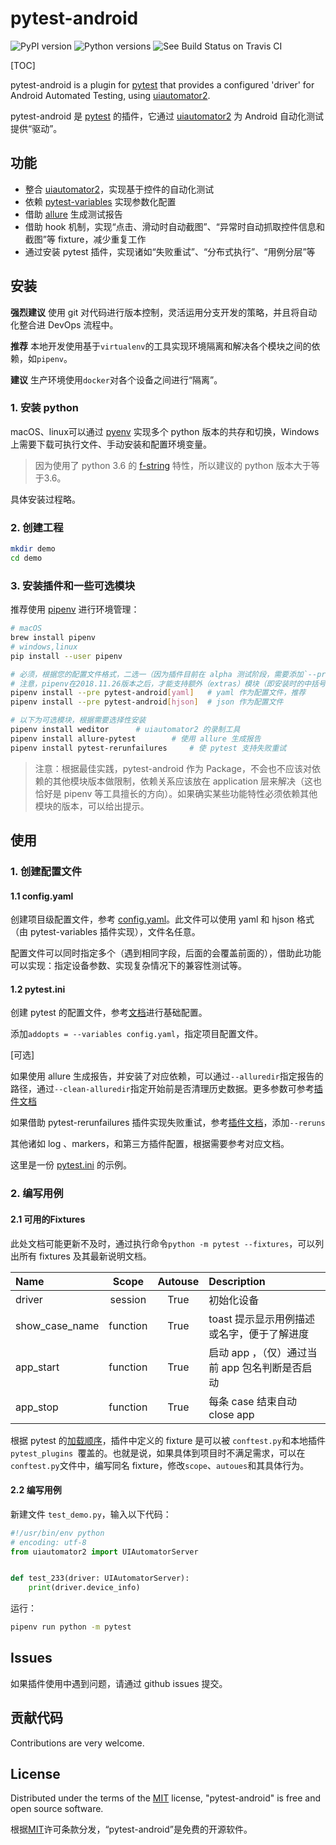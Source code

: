 # pytest-android

![PyPI version](https://img.shields.io/pypi/v/pytest-android.svg) ![Python versions](https://img.shields.io/pypi/pyversions/pytest-android.svg) ![See Build Status on Travis CI](https://travis-ci.org/edsion1107/pytest-android.svg?branch=master)

[TOC]

pytest-android is a plugin for [pytest](http://pytest.org/) that provides a configured 'driver' for Android Automated Testing, using [uiautomator2](https://github.com/openatx/uiautomator2).

pytest-android 是 [pytest](http://pytest.org/) 的插件，它通过 [uiautomator2](https://github.com/openatx/uiautomator2) 为 Android 自动化测试提供“驱动”。

## 功能

- 整合 [uiautomator2](https://github.com/openatx/uiautomator2)，实现基于控件的自动化测试
- 依赖 [pytest-variables](https://github.com/pytest-dev/pytest-variables) 实现参数化配置
- 借助 [allure](https://github.com/allure-framework/allure-python) 生成测试报告
- 借助 hook 机制，实现“点击、滑动时自动截图”、“异常时自动抓取控件信息和截图”等 fixture，减少重复工作
- 通过安装 pytest 插件，实现诸如“失败重试”、“分布式执行”、“用例分层”等



## 安装

**强烈建议** 使用 git 对代码进行版本控制，灵活运用分支开发的策略，并且将自动化整合进 DevOps 流程中。

**推荐** 本地开发使用基于`virtualenv`的工具实现环境隔离和解决各个模块之间的依赖，如`pipenv`。

**建议** 生产环境使用`docker`对各个设备之间进行“隔离”。

### 1. 安装 python

macOS、linux可以通过 [pyenv](https://github.com/pyenv/pyenv) 实现多个 python 版本的共存和切换，Windows上需要下载可执行文件、手动安装和配置环境变量。

> 因为使用了 python 3.6 的 [f-string](https://realpython.com/python-f-strings/) 特性，所以建议的 python 版本大于等于3.6。

具体安装过程略。

### 2. 创建工程

```bash
mkdir demo
cd demo
```

### 3. 安装插件和一些可选模块

推荐使用 [pipenv](https://github.com/pypa/pipenv) 进行环境管理：

```bash
# macOS
brew install pipenv
# windows,linux
pip install --user pipenv

# 必须，根据您的配置文件格式，二选一（因为插件目前在 alpha 测试阶段，需要添加`--pre`参数）
# 注意，pipenv在2018.11.26版本之后，才能支持额外（extras）模块（即安装时的中括号语法），所以使用较新的版本、或手动安装
pipenv install --pre pytest-android[yaml]	# yaml 作为配置文件，推荐
pipenv install --pre pytest-android[hjson]	# json 作为配置文件

# 以下为可选模块，根据需要选择性安装
pipenv install weditor		# uiautomator2 的录制工具
pipenv install allure-pytest		# 使用 allure 生成报告
pipenv install pytest-rerunfailures		# 使 pytest 支持失败重试
```

> 注意：根据最佳实践，pytest-android 作为 Package，不会也不应该对依赖的其他模块版本做限制，依赖关系应该放在 application 层来解决（这也恰好是 pipenv 等工具擅长的方向）。如果确实某些功能特性必须依赖其他模块的版本，可以给出提示。

## 使用

### 1. 创建配置文件

#### 1.1 config.yaml

创建项目级配置文件，参考 [config.yaml](https://raw.githubusercontent.com/edsion1107/pytest-android/master/config.yaml)。此文件可以使用 yaml 和 hjson 格式（由 pytest-variables 插件实现），文件名任意。

配置文件可以同时指定多个（遇到相同字段，后面的会覆盖前面的），借助此功能可以实现：指定设备参数、实现复杂情况下的兼容性测试等。

#### 1.2 pytest.ini

创建 pytest 的配置文件，参考[文档](https://docs.pytest.org/en/latest/reference.html#configuration-options)进行基础配置。

添加`addopts = --variables config.yaml`，指定项目配置文件。



[可选]

如果使用 allure 生成报告，并安装了对应依赖，可以通过`--alluredir`指定报告的路径，通过`--clean-alluredir`指定开始前是否清理历史数据。更多参数可参考[插件文档](https://docs.qameta.io/allure/#_pytest)

如果借助 pytest-rerunfailures 插件实现失败重试，参考[插件文档](https://github.com/pytest-dev/pytest-rerunfailures)，添加`--reruns`

其他诸如 log 、markers，和第三方插件配置，根据需要参考对应文档。



这里是一份 [pytest.ini](https://raw.githubusercontent.com/edsion1107/pytest-android/master/pytest.ini) 的示例。

### 2. 编写用例

#### 2.1 可用的Fixtures

此处文档可能更新不及时，通过执行命令`python -m pytest --fixtures`，可以列出所有 fixtures 及其最新说明文档。

| Name           |  Scope   | Autouse | Description                                    |
| :------------- | :------: | :-----: | :--------------------------------------------- |
| driver         | session  |  True   | 初始化设备                                     |
| show_case_name | function |  True   | toast 提示显示用例描述或名字，便于了解进度     |
| app_start      | function |  True   | 启动 app ，（仅）通过当前 app 包名判断是否启动 |
| app_stop       | function |  True   | 每条 case 结束自动 close app                   |

根据 pytest 的[加载顺序](https://docs.pytest.org/en/latest/writing_plugins.html#plugin-discovery-order-at-tool-startup)，插件中定义的 fixture 是可以被 `conftest.py`和本地插件`pytest_plugins `覆盖的。也就是说，如果具体到项目时不满足需求，可以在`conftest.py`文件中，编写同名 fixture，修改`scope`、`autoues`和其具体行为。

#### 2.2 编写用例

新建文件 `test_demo.py`，输入以下代码：

```python
#!/usr/bin/env python
# encoding: utf-8
from uiautomator2 import UIAutomatorServer


def test_233(driver: UIAutomatorServer):
    print(driver.device_info)
```



运行：

```bash
pipenv run python -m pytest
```



## Issues

如果插件使用中遇到问题，请通过 github issues 提交。

## 贡献代码

Contributions are very welcome. 

## License

Distributed under the terms of the [MIT](LICENSE) license, "pytest-android" is free and open source software.

根据[MIT](LICENSE)许可条款分发，“pytest-android”是免费的开源软件。